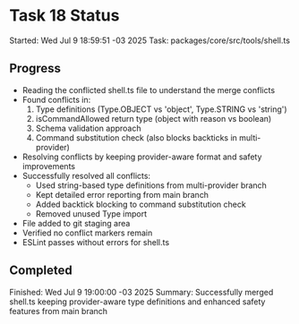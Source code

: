 # Task 18 Status

Started: Wed Jul 9 18:59:51 -03 2025
Task: packages/core/src/tools/shell.ts

## Progress

- Reading the conflicted shell.ts file to understand the merge conflicts
- Found conflicts in:
  1. Type definitions (Type.OBJECT vs 'object', Type.STRING vs 'string')
  2. isCommandAllowed return type (object with reason vs boolean)
  3. Schema validation approach
  4. Command substitution check (also blocks backticks in multi-provider)
- Resolving conflicts by keeping provider-aware format and safety improvements
- Successfully resolved all conflicts:
  - Used string-based type definitions from multi-provider branch
  - Kept detailed error reporting from main branch
  - Added backtick blocking to command substitution check
  - Removed unused Type import
- File added to git staging area
- Verified no conflict markers remain
- ESLint passes without errors for shell.ts

## Completed

Finished: Wed Jul 9 19:00:00 -03 2025
Summary: Successfully merged shell.ts keeping provider-aware type definitions and enhanced safety features from main branch
